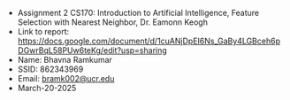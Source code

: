 - Assignment 2 CS170: Introduction to Artificial Intelligence, Feature Selection with Nearest Neighbor, Dr. Eamonn Keogh
- Link to report: https://docs.google.com/document/d/1cuANjDpEI6Ns_GaBy4LGBceh6pDGwrBqL58PUw6teKg/edit?usp=sharing 
- Name: Bhavna Ramkumar 
- SSID: 862343969
- Email: bramk002@ucr.edu
- March-20-2025


